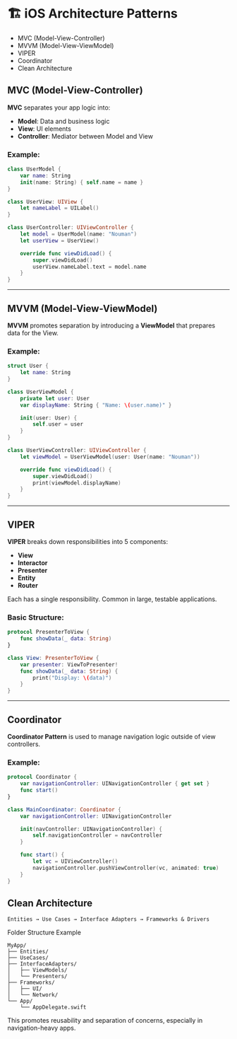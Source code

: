 # 🏗️ iOS Architecture Patterns

* MVC (Model-View-Controller)
* MVVM (Model-View-ViewModel)
* VIPER
* Coordinator
* Clean Architecture

## MVC (Model-View-Controller)

**MVC** separates your app logic into:

- **Model**: Data and business logic
- **View**: UI elements
- **Controller**: Mediator between Model and View

### Example:

```swift
class UserModel {
    var name: String
    init(name: String) { self.name = name }
}

class UserView: UIView {
    let nameLabel = UILabel()
}

class UserController: UIViewController {
    let model = UserModel(name: "Nouman")
    let userView = UserView()

    override func viewDidLoad() {
        super.viewDidLoad()
        userView.nameLabel.text = model.name
    }
}
```

---

## MVVM (Model-View-ViewModel)

**MVVM** promotes separation by introducing a **ViewModel** that prepares data for the View.

### Example:

```swift
struct User {
    let name: String
}

class UserViewModel {
    private let user: User
    var displayName: String { "Name: \(user.name)" }

    init(user: User) {
        self.user = user
    }
}

class UserViewController: UIViewController {
    let viewModel = UserViewModel(user: User(name: "Nouman"))

    override func viewDidLoad() {
        super.viewDidLoad()
        print(viewModel.displayName)
    }
}
```

---

## VIPER

**VIPER** breaks down responsibilities into 5 components:

- **View**
- **Interactor**
- **Presenter**
- **Entity**
- **Router**

Each has a single responsibility. Common in large, testable applications.

### Basic Structure:

```swift
protocol PresenterToView {
    func showData(_ data: String)
}

class View: PresenterToView {
    var presenter: ViewToPresenter!
    func showData(_ data: String) {
        print("Display: \(data)")
    }
}
```

---

## Coordinator

**Coordinator Pattern** is used to manage navigation logic outside of view controllers.

### Example:

```swift
protocol Coordinator {
    var navigationController: UINavigationController { get set }
    func start()
}

class MainCoordinator: Coordinator {
    var navigationController: UINavigationController

    init(navController: UINavigationController) {
        self.navigationController = navController
    }

    func start() {
        let vc = UIViewController()
        navigationController.pushViewController(vc, animated: true)
    }
}
```

## Clean Architecture

```
Entities → Use Cases → Interface Adapters → Frameworks & Drivers
```

Folder Structure Example

```
MyApp/
├── Entities/
├── UseCases/
├── InterfaceAdapters/
│   ├── ViewModels/
│   └── Presenters/
├── Frameworks/
│   ├── UI/
│   └── Network/
└── App/
    └── AppDelegate.swift
```

This promotes reusability and separation of concerns, especially in navigation-heavy apps.
